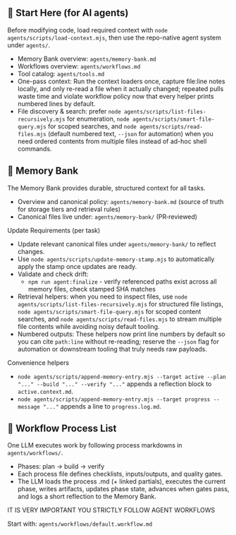 ## 🔧 Start Here (for AI agents)

Before modifying code, load required context with `node agents/scripts/load-context.mjs`, then use the repo-native agent system under `agents/`.

- Memory Bank overview: `agents/memory-bank.md`
- Workflows overview: `agents/workflows.md`
- Tool catalog: `agents/tools.md`
- One-pass context: Run the context loaders once, capture file:line notes locally, and only re-read a file when it actually changed; repeated pulls waste time and violate workflow policy now that every helper prints numbered lines by default.
- File discovery & search: prefer `node agents/scripts/list-files-recursively.mjs` for enumeration, `node agents/scripts/smart-file-query.mjs` for scoped searches, and `node agents/scripts/read-files.mjs` (default numbered text, `--json` for automation) when you need ordered contents from multiple files instead of ad-hoc shell commands.

## 🔑 Memory Bank

The Memory Bank provides durable, structured context for all tasks.

- Overview and canonical policy: `agents/memory-bank.md` (source of truth for storage tiers and retrieval rules)
- Canonical files live under: `agents/memory-bank/` (PR‑reviewed)

Update Requirements (per task)

- Update relevant canonical files under `agents/memory-bank/` to reflect changes.
- Use `node agents/scripts/update-memory-stamp.mjs` to automatically apply the stamp once updates are ready.
- Validate and check drift:
  - `npm run agent:finalize` - verify referenced paths exist across all memory files, check stamped SHA matches
- Retrieval helpers: when you need to inspect files, use `node agents/scripts/list-files-recursively.mjs` for structured file listings, `node agents/scripts/smart-file-query.mjs` for scoped content searches, and `node agents/scripts/read-files.mjs` to stream multiple file contents while avoiding noisy default tooling.
- Numbered outputs: These helpers now print line numbers by default so you can cite `path:line` without re-reading; reserve the `--json` flag for automation or downstream tooling that truly needs raw payloads.

Convenience helpers

- `node agents/scripts/append-memory-entry.mjs --target active --plan "..." --build "..." --verify "..."` appends a reflection block to `active.context.md`.
- `node agents/scripts/append-memory-entry.mjs --target progress --message "..."` appends a line to `progress.log.md`.

## 🧭 Workflow Process List

One LLM executes work by following process markdowns in `agents/workflows/`.

- Phases: plan → build → verify
- Each process file defines checklists, inputs/outputs, and quality gates.
- The LLM loads the process .md (+ linked partials), executes the current phase, writes artifacts, updates phase state, advances when gates pass, and logs a short reflection to the Memory Bank.

IT IS VERY IMPORTANT YOU STRICTLY FOLLOW AGENT WORKFLOWS

Start with: `agents/workflows/default.workflow.md`
